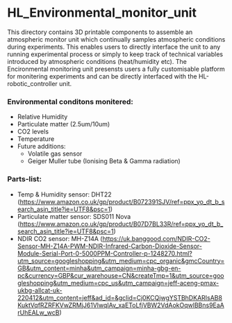 # HL_Environmental_monitor_unit
This directory contains 3D printable components to assemble an atmospheric monitor unit which continually samples atmospheric conditions during experiments. This enables users to directly interface the unit to any running experimental process or simply to keep track of technical variables introduced by atmospheric conditions (heat/humidity etc).
The Encironmental monitoring unit presensts users a fully customisable platform for monitering experiments and can be directly interfaced with the HL-robotic_controller unit.

### Environmental conditons monitered:
- Relative Humidity
- Particulate matter (2.5um/10um)
- CO2 levels
- Temperature
- Future additions:
    - Volatile gas sensor
    - Geiger Muller tube (Ionising Beta & Gamma radiation)

### Parts-list:
- Temp & Humidity sensor: DHT22 (https://www.amazon.co.uk/gp/product/B072391SJV/ref=ppx_yo_dt_b_search_asin_title?ie=UTF8&psc=1)
- Particulate matter sensor: SDS011 Nova (https://www.amazon.co.uk/gp/product/B07D7BL33R/ref=ppx_yo_dt_b_search_asin_title?ie=UTF8&psc=1)
- NDIR CO2 sensor: MH-Z14A (https://uk.banggood.com/NDIR-CO2-Sensor-MH-Z14A-PWM-NDIR-Infrared-Carbon-Dioxide-Sensor-Module-Serial-Port-0-5000PPM-Controller-p-1248270.html?utm_source=googleshopping&utm_medium=cpc_organic&gmcCountry=GB&utm_content=minha&utm_campaign=minha-gbg-en-pc&currency=GBP&cur_warehouse=CN&createTmp=1&utm_source=googleshopping&utm_medium=cpc_us&utm_campaign=jeff-aceng-pmax-ukbg-allcat-uk-220412&utm_content=jeff&ad_id=&gclid=Cj0KCQjwgYSTBhDKARIsAB8KuktVqfRZRFKVwZRMjJ61VlwqIAv_xaEToLfjVBW2VdAokOqwlBBns9EaArUhEALw_wcB)
